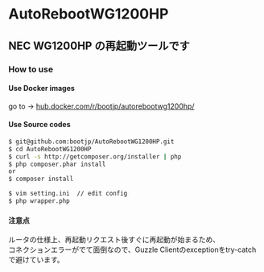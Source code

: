 # AutoRebootWG1200HP

## NEC WG1200HP の再起動ツールです

### How to use 


#### Use Docker images  

go to -> [hub.docker.com/r/bootjp/autorebootwg1200hp/](https://hub.docker.com/r/bootjp/autorebootwg1200hp/)

#### Use Source codes

```bash
$ git@github.com:bootjp/AutoRebootWG1200HP.git
$ cd AutoRebootWG1200HP
$ curl -s http://getcomposer.org/installer | php
$ php composer.phar install
or
$ composer install

$ vim setting.ini  // edit config
$ php wrapper.php  

```

#### 注意点

ルータの仕様上、再起動リクエスト後すぐに再起動が始まるため、  
コネクションエラーがでて面倒なので、Guzzle Clientのexceptionをtry-catchで避けています。

